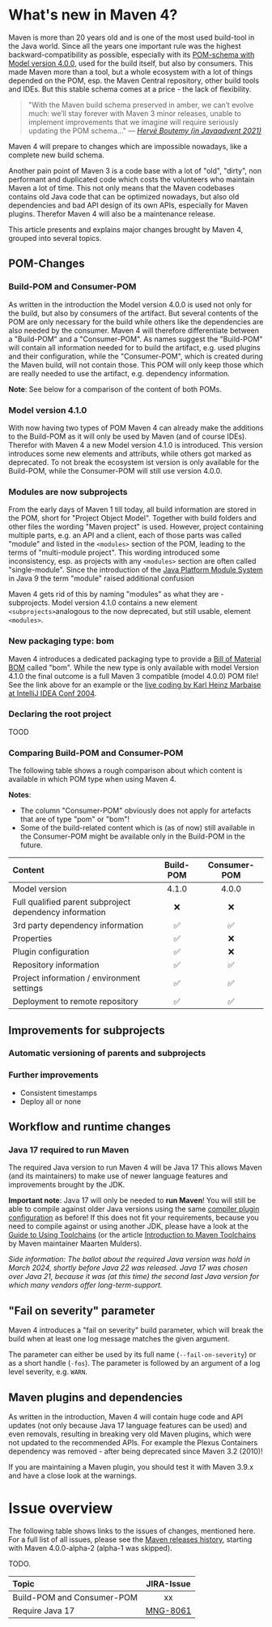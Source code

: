 # What's new in Maven 4?

Maven is more than 20 years old and is one of the most used build-tool in the Java world.
Since all the years one important rule was the highest backward-compatibility as possible, especially with its [POM-schema with Model version 4.0.0][2], used for the build itself, but also by consumers.
This made Maven more than a tool, but a whole ecosystem with a lot of things depended on the POM, esp. the Maven Central repository, other build tools and IDEs.
But this stable schema comes at a price - the lack of flexibility.

> "With the Maven build schema preserved in amber, we can’t evolve much: we’ll stay forever with Maven 3 minor releases, unable to implement improvements that we imagine will require seriously updating the POM schema…"
> &mdash; <cite>[Hervé Boutemy (in Javaadvent 2021)][1]</cite>

Maven 4 will prepare to changes which are impossible nowadays, like a complete new build schema.

Another pain point of Maven 3 is a code base with a lot of "old", "dirty", non performant and duplicated code which costs the volunteers who maintain Maven a lot of time.
This not only means that the Maven codebases contains old Java code that can be optimized nowadays, but also old dependencies and bad API design of its own APIs, especially for Maven plugins.
Therefor Maven 4 will also be a maintenance release.   

This article presents and explains major changes brought by Maven 4, grouped into several topics.

## POM-Changes

### Build-POM and Consumer-POM
As written in the introduction the Model version 4.0.0 is used not only for the build, but also by consumers of the artifact.
But several contents of the POM are only necessary for the build while others like the dependencies are also needed by the consumer.
Maven 4 will therefore differentiate between a "Build-POM" and a "Consumer-POM".
As names suggest the "Build-POM" will contain all information needed for to build the artifact, e.g. used plugins and their configuration, while the "Consumer-POM", which is created during the Maven build, will not contain those.
This POM will only keep those which are really needed to use the artifact, e.g. dependency information.

**Note**: See below for a comparison of the content of both POMs. 


### Model version 4.1.0
With now having two types of POM Maven 4 can already make the additions to the Build-POM as it will only be used by Maven (and of course IDEs).
Therefor with Maven 4 a new Model version 4.1.0 is introduced.
This version introduces some new elements and attributs, while others got marked as deprecated.
To not break the ecosystem ist version is only available for the Build-POM, while the Consumer-POM will still use version 4.0.0.

### Modules are now subprojects

From the early days of Maven 1 till today, all build information are stored in the POM, short for "Project Object Model".
Together with build folders and other files the wording "Maven project" is used.
However, project containing multiple parts, e.g. an API and a client, each of those parts was called "module" and listed in the `<modules>` section of the POM, leading to the terms of "multi-module project".
This wording introduced some inconsistency, esp. as projects with any `<modules>` section are often called "single-module".
Since the introduction of the [Java Platform Module System][3] in Java 9 the term "module" raised additional confusion

Maven 4 gets rid of this by naming "modules" as what they are - subprojects.
Model version 4.1.0 contains a new element `<subprojects>`analogous to the now deprecated, but still usable, element `<modules>`.

### New packaging type: bom
Maven 4 introduces a dedicated packaging type to provide a [Bill of Material BOM][4] called "bom".
While the new type is only available with model Version 4.1.0 the final outcome is a full Maven 3 compatible (model 4.0.0) POM file!
See the link above for an example or the [live coding by Karl Heinz Marbaise at IntelliJ IDEA Conf 2004][5].

### Declaring the root project

TOOD





### Comparing Build-POM and Consumer-POM

The following table shows a rough comparison about which content is available in which POM type when using Maven 4.

**Notes**:
* The column "Consumer-POM" obviously does not apply for artefacts that are of type "pom" or "bom"!
* Some of the build-related content which is (as of now) still available in the Consumer-POM might be available only in the Build-POM in the future. 

| Content                                                 | Build-POM | Consumer-POM |
|:--------------------------------------------------------|:---------:|:------------:|
| Model version                                           |   4.1.0   |    4.0.0     |
| Full qualified parent subproject dependency information |     ❌     |      ❌       |
| 3rd party dependency information                        |     ✅     |      ✅       |
| Properties                                              |     ✅     |      ❌       |
| Plugin configuration                                    |     ✅     |      ❌       |
| Repository information                                  |     ✅     |      ✅       |
| Project information / environment settings              |     ✅     |      ✅       |
| Deployment to remote repository                         |     ✅     |      ✅       |


## Improvements for subprojects 

### Automatic versioning of parents and subprojects

### Further improvements

* Consistent timestamps
* Deploy all or none





## Workflow and runtime changes

### Java 17 required to run Maven
The required Java version to run Maven 4 will be Java 17 
This allows Maven (and its maintainers) to make use of newer language features and improvements brought by the JDK.


**Important note**: Java 17 will only be needed to **run Maven**!
You will still be able to compile against older Java versions using the same [compiler plugin configuration][6] as before!
If this does not fit your requirements, because you need to compile against or using another JDK, please have a look at the [Guide to Using Toolchains][7] (or the article [Introduction to Maven Toolchains][8] by Maven maintainer Maarten Mulders).

*Side information: The ballot about the required Java version was hold in March 2024, shortly before Java 22 was released.
Java 17 was chosen over Java 21, because it was (at this time) the second last Java version for which many vendors offer long-term-support.*

## "Fail on severity" parameter
Maven 4 introduces a "fail on severity" build parameter, which will break the build when at least one log message matches the given argument.

The parameter can either be used by its full name (`--fail-on-severity`) or as a short handle (`-fos`).
The parameter is followed by an argument of a log level severity, e.g. `WARN`.


## Maven plugins and dependencies

As written in the introduction, Maven 4 will contain huge code and API updates (not only because Java 17 language features can be used) and even removals, resulting in breaking very old Maven plugins, which were not updated to the recommended APIs.
For example the Plexus Containers dependency was removed - after being deprecated since Maven 3.2 (2010)!

If you are maintaining a Maven plugin, you should test it with Maven 3.9.x and have a close look at the warnings.



# Issue overview

The following table shows links to the issues of changes, mentioned here.
For a full list of all issues, please see the [Maven releases history][10], starting with Maven 4.0.0-alpha-2 (alpha-1 was skipped).


TODO.

| Topic           | JIRA-Issue |
|:----------------|:---------:|
|Build-POM and Consumer-POM|xx|
| Require Java 17 |[MNG-8061][9]|




<!--- Links -->

[1]: https://www.javaadvent.com/2021/12/from-maven-3-to-maven-5.html
[2]: https://maven.apache.org/pom.html
[3]: https://en.wikipedia.org/wiki/Java_Platform_Module_System
[4]: https://maven.apache.org/guides/introduction/introduction-to-dependency-mechanism.html#bill-of-materials-bom-poms
[5]: https://www.youtube.com/watch?v=ZD_YxTmQ16Q&t=16710s
[6]: https://maven.apache.org/plugins/maven-compiler-plugin/examples/set-compiler-release.html
[7]: https://maven.apache.org/guides/mini/guide-using-toolchains.html
[8]: https://maarten.mulders.it/2021/03/introduction-to-maven-toolchains/
[9]: https://issues.apache.org/jira/projects/MNG/issues/MNG-8061
[10]: https://maven.apache.org/docs/history.html